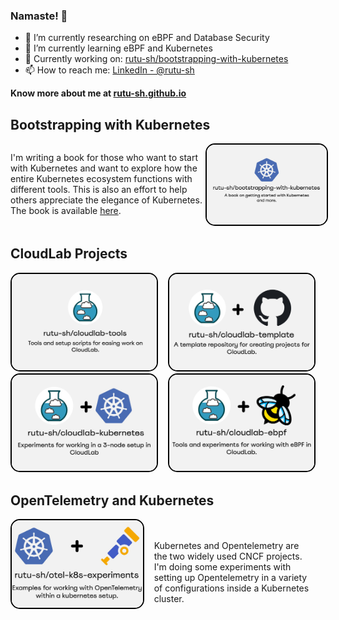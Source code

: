 ### Namaste! :pray:


- 🔭 I’m currently researching on eBPF and Database Security
- 🌱 I’m currently learning eBPF and Kubernetes
- 📑 Currently working on: [rutu-sh/bootstrapping-with-kubernetes](https://github.com/rutu-sh/bootstrapping-with-kubernetes)
- 📫 How to reach me: [LinkedIn - @rutu-sh](https://www.linkedin.com/in/rutu-sh/)

**Know more about me at [rutu-sh.github.io](https://rutu-sh.github.io/)**

## Bootstrapping with Kubernetes

<!-- I'm writing a book for those who want to start with Kubernetes and want to explore how the entire Kubernetes ecosystem functions with different tools. This is also an effort to help others appreciate the elegance of Kubernetes. The book is available [here](https://rutu-sh.github.io/bootstrapping-with-kubernetes/). -->

<!-- [![created with https://socialify.git.ci/](./assets/bootstrapping-with-kubernetes.svg)](https://rutu-sh.github.io/bootstrapping-with-kubernetes/) -->

<div style="display: flex; justify-content: space-between;">
  <div>
    <p>
      I'm writing a book for those who want to start with Kubernetes and want to explore how the entire Kubernetes ecosystem functions with different tools. This is also an effort to help others appreciate the elegance of Kubernetes. The book is available <a href="https://rutu-sh.github.io/bootstrapping-with-kubernetes/">here</a>.
    </p>
  </div>
  <div>
    <!-- Link and SVG for Project 3 -->
    <a href="https://github.com/rutu-sh/cloudlab-ebpf">
      <img src="./assets/bootstrapping_with_k8s.jpg" alt="Project 3" style="width: 100%;border: 2px solid #000; border-radius: 15px">
    </a>
  </div>
</div>

## CloudLab Projects 

<!-- create a grid of three columns, each column will contain an svg -->
<!-- each svg will be a link to the respective project -->
<!-- the svg will be created using https://socialify.git.ci/ -->

<div style="display: flex; justify-content: space-between;">
  <div>
    <!-- Link and SVG for Project 1 -->
    <a href="https://github.com/rutu-sh/cloudlab-tools">
      <img src="./assets/cloudlab_tools.jpg" alt="Project 1" style="width: 92%; border: 2px solid #000; border-radius: 15px;">
    </a>
  </div>
  <div>
    <!-- Link and SVG for Project 2 -->
    <a href="https://github.com/rutu-sh/cloudlab-template">
      <img src="./assets/cloudlab_template.jpg" alt="Project 2" style="width: 92%;border: 2px solid #000; border-radius: 15px;">
    </a>
  </div>
</div>
<div style="display: flex; justify-content: space-between;">
  <div>
    <!-- Link and SVG for Project 2 -->
    <a href="https://github.com/rutu-sh/cloudlab-kubernetes">
      <img src="./assets/cloudlab_k8s.jpg" alt="Project 2" style="width: 92%;border: 2px solid #000; border-radius: 15px;">
    </a>
  </div>
  <div>
    <!-- Link and SVG for Project 3 -->
    <a href="https://github.com/rutu-sh/cloudlab-ebpf">
      <img src="./assets/cloudlab_ebpf.jpg" alt="Project 3" style="width: 92%;border: 2px solid #000; border-radius: 15px;">
    </a>
  </div>
</div>


## OpenTelemetry and Kubernetes

<div style="display: flex; justify-content: space-between;">
  <div>
    <!-- Link and SVG for Project 3 -->
    <a href="https://github.com/rutu-sh/cloudlab-ebpf">
      <img src="./assets/otel_k8s.jpg" alt="Project 3" style="width: 100%;border: 2px solid #000; border-radius: 15px">
    </a>
  </div>
  <div style="margin: 20px">
    <p>
     Kubernetes and Opentelemetry are the two widely used CNCF projects. I'm doing some experiments with setting up Opentelemetry in a variety of configurations inside a Kubernetes cluster. 
    </p>
  </div>
</div>
